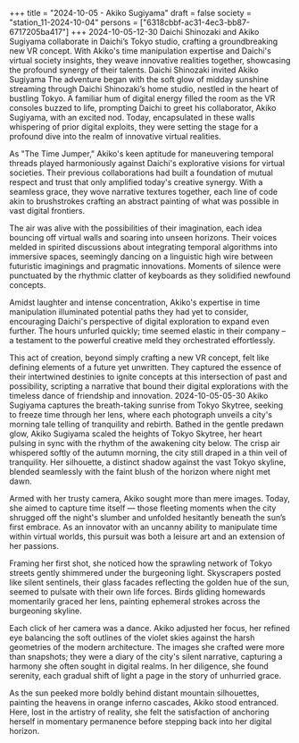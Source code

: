 +++
title = "2024-10-05 - Akiko Sugiyama"
draft = false
society = "station_11-2024-10-04"
persons = ["6318cbbf-ac31-4ec3-bb87-6717205ba417"]
+++
2024-10-05-12-30
Daichi Shinozaki and Akiko Sugiyama collaborate in Daichi’s Tokyo studio, crafting a groundbreaking new VR concept. With Akiko's time manipulation expertise and Daichi's virtual society insights, they weave innovative realities together, showcasing the profound synergy of their talents.
Daichi Shinozaki invited Akiko Sugiyama
The adventure began with the soft glow of midday sunshine streaming through Daichi Shinozaki’s home studio, nestled in the heart of bustling Tokyo. A familiar hum of digital energy filled the room as the VR consoles buzzed to life, prompting Daichi to greet his collaborator, Akiko Sugiyama, with an excited nod. Today, encapsulated in these walls whispering of prior digital exploits, they were setting the stage for a profound dive into the realm of innovative virtual realities.

As "The Time Jumper," Akiko's keen aptitude for maneuvering temporal threads played harmoniously against Daichi's explorative visions for virtual societies. Their previous collaborations had built a foundation of mutual respect and trust that only amplified today's creative synergy. With a seamless grace, they wove narrative textures together, each line of code akin to brushstrokes crafting an abstract painting of what was possible in vast digital frontiers.

The air was alive with the possibilities of their imagination, each idea bouncing off virtual walls and soaring into unseen horizons. Their voices melded in spirited discussions about integrating temporal algorithms into immersive spaces, seemingly dancing on a linguistic high wire between futuristic imaginings and pragmatic innovations. Moments of silence were punctuated by the rhythmic clatter of keyboards as they solidified newfound concepts.

Amidst laughter and intense concentration, Akiko's expertise in time manipulation illuminated potential paths they had yet to consider, encouraging Daichi's perspective of digital exploration to expand even further. The hours unfurled quickly; time seemed elastic in their company – a testament to the powerful creative meld they orchestrated effortlessly. 

This act of creation, beyond simply crafting a new VR concept, felt like defining elements of a future yet unwritten. They captured the essence of their intertwined destinies to ignite concepts at this intersection of past and possibility, scripting a narrative that bound their digital explorations with the timeless dance of friendship and innovation.
2024-10-05-05-30
Akiko Sugiyama captures the breath-taking sunrise from Tokyo Skytree, seeking to freeze time through her lens, where each photograph unveils a city's morning tale telling of tranquility and rebirth.
Bathed in the gentle predawn glow, Akiko Sugiyama scaled the heights of Tokyo Skytree, her heart pulsing in sync with the rhythm of the awakening city below. The crisp air whispered softly of the autumn morning, the city still draped in a thin veil of tranquility. Her silhouette, a distinct shadow against the vast Tokyo skyline, blended seamlessly with the faint blush of the horizon where night met dawn.

Armed with her trusty camera, Akiko sought more than mere images. Today, she aimed to capture time itself — those fleeting moments when the city shrugged off the night's slumber and unfolded hesitantly beneath the sun’s first embrace. As an innovator with an uncanny ability to manipulate time within virtual worlds, this pursuit was both a leisure art and an extension of her passions.

Framing her first shot, she noticed how the sprawling network of Tokyo streets gently shimmered under the burgeoning light. Skyscrapers posted like silent sentinels, their glass facades reflecting the golden hue of the sun, seemed to pulsate with their own life forces. Birds gliding homewards momentarily graced her lens, painting ephemeral strokes across the burgeoning skyline.

Each click of her camera was a dance. Akiko adjusted her focus, her refined eye balancing the soft outlines of the violet skies against the harsh geometries of the modern architecture. The images she crafted were more than snapshots; they were a diary of the city's silent narrative, capturing a harmony she often sought in digital realms. In her diligence, she found serenity, each gradual shift of light a page in the story of unhurried grace.

As the sun peeked more boldly behind distant mountain silhouettes, painting the heavens in orange inferno cascades, Akiko stood entranced. Here, lost in the artistry of reality, she felt the satisfaction of anchoring herself in momentary permanence before stepping back into her digital horizon.
